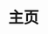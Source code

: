 ---
home: true
layout: BlogHome
icon: home
title: 主页
heroImage: https://theme-hope-assets.vuejs.press/logo.svg
heroText: 𝓜𝓲𝓼𝔂𝓪𝓴𝓾𝓳𝓲
heroFullScreen: false
tagline: 𝒯𝒽𝑒 𝓅𝓊𝓇𝓈𝓾𝒾𝓉 𝑜𝒻 𝓀𝓃𝑜𝓌𝓁𝑒𝒹𝑔𝑒 𝒾𝓈 𝑒𝓃𝒹𝓁𝑒𝓈𝓈
projects:
  - name: VuePress
    desc: 基于 Vue 的静态文档构建器
    link: https://vuejs.press/zh/
    icon: https://vuejs.press/images/hero.png

  - name: VuePress Theme Hope
    desc: 一个功能强大的 VuePress 主题✨
    link: https://theme-hope.vuejs.press/zh/
    icon: https://theme-hope-assets.vuejs.press/logo.svg


footer: Use <a href='https://theme-hope.vuejs.press/zh/'>VuePress Theme Hope</a> | <a href='intro.html' target='_blank'>关于我</a>
---